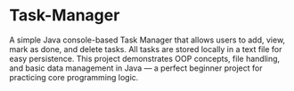 # Task-Manager
A simple Java console-based Task Manager that allows users to add, view, mark as done, and delete tasks. All tasks are stored locally in a text file for easy persistence. This project demonstrates OOP concepts, file handling, and basic data management in Java — a perfect beginner project for practicing core programming logic.
